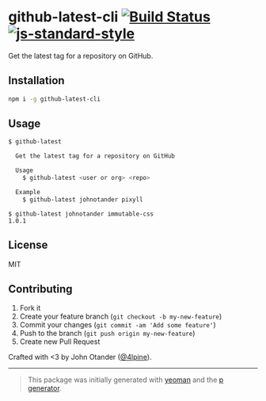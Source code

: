 # github-latest-cli [![Build Status](https://secure.travis-ci.org/johnotander/github-latest-cli.png?branch=master)](https://travis-ci.org/johnotander/github-latest-cli) [![js-standard-style](https://img.shields.io/badge/code%20style-standard-brightgreen.svg?style=flat)](https://github.com/feross/standard)

Get the latest tag for a repository on GitHub.

## Installation

```bash
npm i -g github-latest-cli
```

## Usage

```sh
$ github-latest

  Get the latest tag for a repository on GitHub

  Usage
    $ github-latest <user or org> <repo>

  Example
    $ github-latest johnotander pixyll
```

```
$ github-latest johnotander immutable-css
1.0.1
```

## License

MIT

## Contributing

1. Fork it
2. Create your feature branch (`git checkout -b my-new-feature`)
3. Commit your changes (`git commit -am 'Add some feature'`)
4. Push to the branch (`git push origin my-new-feature`)
5. Create new Pull Request

Crafted with <3 by John Otander ([@4lpine](https://twitter.com/4lpine)).

***

> This package was initially generated with [yeoman](http://yeoman.io) and the [p generator](https://github.com/johnotander/generator-p.git).
